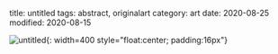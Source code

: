 title: untitled
tags: abstract, originalart
category: art 
date: 2020-08-25
modified: 2020-08-15

![untitled]({static}/images/untitled1.png){: width=400 style="float:center; padding:16px"}    
